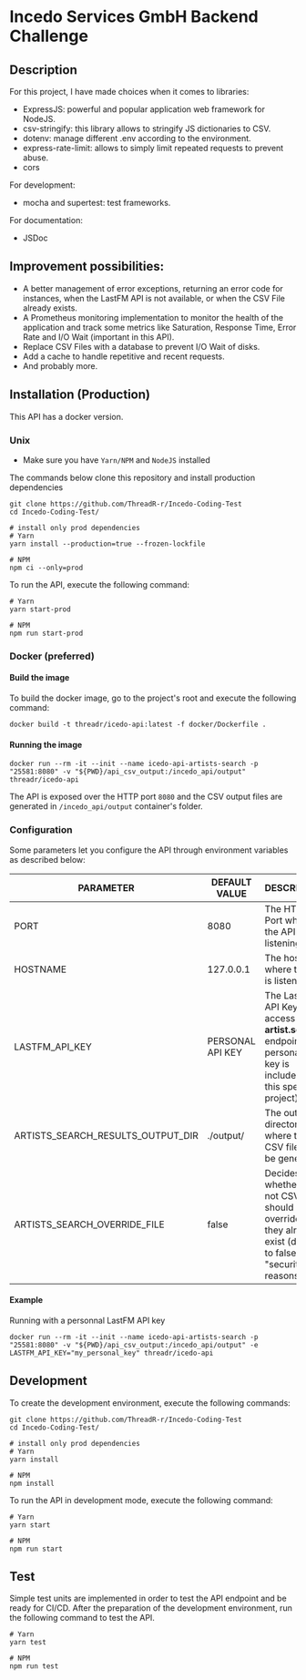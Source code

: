 # Incedo Services GmbH Backend Challenge

## Description

For this project, I have made choices when it comes to libraries:
- ExpressJS: powerful and popular application web framework for NodeJS.
- csv-stringify: this library allows to stringify JS dictionaries to CSV.
- dotenv: manage different .env according to the environment.
- express-rate-limit: allows to simply limit repeated requests to prevent abuse.
- cors

For development:
- mocha and supertest: test frameworks.

For documentation:
- JSDoc

## Improvement possibilities:

- A better management of error exceptions, returning an error code for instances, when the LastFM API is not available, or when the CSV File already exists.
- A Prometheus monitoring implementation to monitor the health of the application and track some metrics like Saturation, Response Time, Error Rate and I/O Wait (important in this API).
- Replace CSV Files with a database to prevent I/O Wait of disks.
- Add a cache to handle repetitive and recent requests.
- And probably more.

## Installation (Production)

This API has a docker version.

### Unix

- Make sure you have `Yarn/NPM` and `NodeJS` installed

The commands below clone this repository and install production dependencies

```shell
git clone https://github.com/ThreadR-r/Incedo-Coding-Test
cd Incedo-Coding-Test/

# install only prod dependencies
# Yarn
yarn install --production=true --frozen-lockfile

# NPM
npm ci --only=prod
```

To run the API, execute the following command:
```shell
# Yarn
yarn start-prod

# NPM
npm run start-prod
```

### Docker (preferred)

#### Build the image

To build the docker image, go to the project's root and execute the following command:

```shell
docker build -t threadr/icedo-api:latest -f docker/Dockerfile .
```

#### Running the image
```shell
docker run --rm -it --init --name icedo-api-artists-search -p "25581:8080" -v "${PWD}/api_csv_output:/incedo_api/output" threadr/icedo-api
```
The API is exposed over the HTTP port `8080` and the CSV output files are generated in `/incedo_api/output` container's folder.

### Configuration

Some parameters let you configure the API through environment variables as described below:

| PARAMETER | DEFAULT VALUE | DESCRIPTION|
|-|-|-|
| PORT | 8080 | The HTTP Port where the API is listening to |
| HOSTNAME | 127.0.0.1 | The hostname where the API is listening to |
| LASTFM_API_KEY | PERSONAL API KEY | The LastFM API Key to access the **artist.search** endpoint (my personal API key is included in this specific project) |
| ARTISTS_SEARCH_RESULTS_OUTPUT_DIR | ./output/ | The output directory where the CSV files will be generated. |
| ARTISTS_SEARCH_OVERRIDE_FILE | false | Decides whether or not CSV files should be override if they already exist (default to false for "security" reasons)  |

#### Example
Running with a personnal LastFM API key
```shell
docker run --rm -it --init --name icedo-api-artists-search -p "25581:8080" -v "${PWD}/api_csv_output:/incedo_api/output" -e LASTFM_API_KEY="my_personal_key" threadr/icedo-api
```

## Development

To create the development environment, execute the following commands:
```shell
git clone https://github.com/ThreadR-r/Incedo-Coding-Test
cd Incedo-Coding-Test/

# install only prod dependencies
# Yarn
yarn install

# NPM
npm install
```

To run the API in development mode, execute the following command:
```shell
# Yarn
yarn start

# NPM
npm run start
```

## Test

Simple test units are implemented in order to test the API endpoint and be ready for CI/CD.
After the preparation of the development environment, run the following command to test the API.

```shell
# Yarn
yarn test

# NPM
npm run test
```